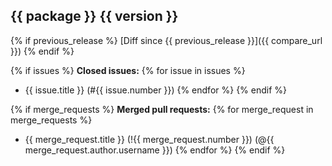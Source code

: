 ## {{ package }} {{ version }}

{% if previous_release %}
[Diff since {{ previous_release }}]({{ compare_url }})
{% endif %}

{% if issues %}
**Closed issues:**
{% for issue in issues %}
- {{ issue.title }} (#{{ issue.number }})
{% endfor %}
{% endif %}

{% if merge_requests %}
**Merged pull requests:**
{% for merge_request in merge_requests %}
- {{ merge_request.title }} (!{{ merge_request.number }}) (@{{ merge_request.author.username }})
{% endfor %}
{% endif %}
